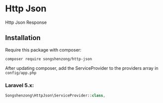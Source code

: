 # Http Json

Http Json Response

## Installation

Require this package with composer:

```shell
composer require songshenzong/http-json
```

After updating composer, add the ServiceProvider to the providers array in `config/app.php`


### Laravel 5.x:

```php
Songshenzong\HttpJson\ServiceProvider::class,
```